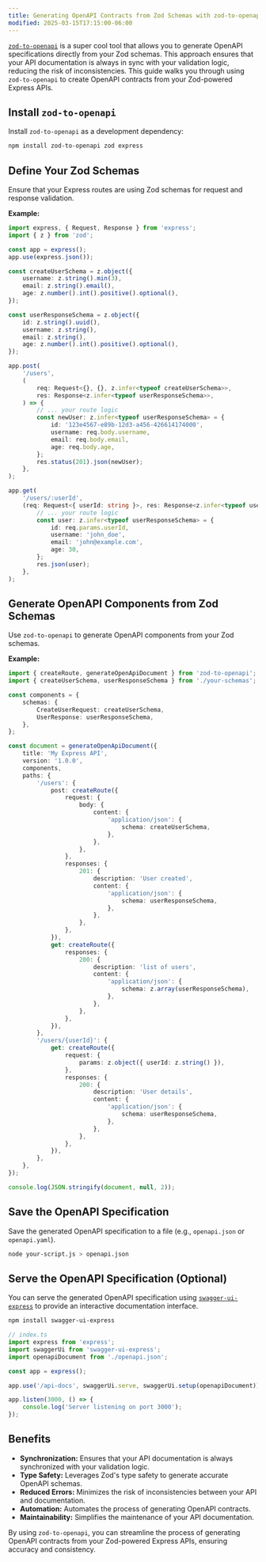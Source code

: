 ```yaml
---
title: Generating OpenAPI Contracts from Zod Schemas with zod-to-openapi
modified: 2025-03-15T17:15:00-06:00
---
```


[`zod-to-openapi`](https://www.npmjs.com/package/zod-to-openapi) is a super cool tool that allows you to generate OpenAPI specifications directly from your Zod schemas. This approach ensures that your API documentation is always in sync with your validation logic, reducing the risk of inconsistencies. This guide walks you through using `zod-to-openapi` to create OpenAPI contracts from your Zod-powered Express APIs.

## Install `zod-to-openapi`

Install `zod-to-openapi` as a development dependency:

```bash
npm install zod-to-openapi zod express
```

## Define Your Zod Schemas

Ensure that your Express routes are using Zod schemas for request and response validation.

**Example:**

```typescript
import express, { Request, Response } from 'express';
import { z } from 'zod';

const app = express();
app.use(express.json());

const createUserSchema = z.object({
	username: z.string().min(3),
	email: z.string().email(),
	age: z.number().int().positive().optional(),
});

const userResponseSchema = z.object({
	id: z.string().uuid(),
	username: z.string(),
	email: z.string(),
	age: z.number().int().positive().optional(),
});

app.post(
	'/users',
	(
		req: Request<{}, {}, z.infer<typeof createUserSchema>>,
		res: Response<z.infer<typeof userResponseSchema>>,
	) => {
		// ... your route logic
		const newUser: z.infer<typeof userResponseSchema> = {
			id: '123e4567-e89b-12d3-a456-426614174000',
			username: req.body.username,
			email: req.body.email,
			age: req.body.age,
		};
		res.status(201).json(newUser);
	},
);

app.get(
	'/users/:userId',
	(req: Request<{ userId: string }>, res: Response<z.infer<typeof userResponseSchema>>) => {
		// ... your route logic
		const user: z.infer<typeof userResponseSchema> = {
			id: req.params.userId,
			username: 'john_doe',
			email: 'john@example.com',
			age: 30,
		};
		res.json(user);
	},
);
```

## Generate OpenAPI Components from Zod Schemas

Use `zod-to-openapi` to generate OpenAPI components from your Zod schemas.

**Example:**

```typescript
import { createRoute, generateOpenApiDocument } from 'zod-to-openapi';
import { createUserSchema, userResponseSchema } from './your-schemas'; // Import your Zod schemas

const components = {
	schemas: {
		CreateUserRequest: createUserSchema,
		UserResponse: userResponseSchema,
	},
};

const document = generateOpenApiDocument({
	title: 'My Express API',
	version: '1.0.0',
	components,
	paths: {
		'/users': {
			post: createRoute({
				request: {
					body: {
						content: {
							'application/json': {
								schema: createUserSchema,
							},
						},
					},
				},
				responses: {
					201: {
						description: 'User created',
						content: {
							'application/json': {
								schema: userResponseSchema,
							},
						},
					},
				},
			}),
			get: createRoute({
				responses: {
					200: {
						description: 'list of users',
						content: {
							'application/json': {
								schema: z.array(userResponseSchema),
							},
						},
					},
				},
			}),
		},
		'/users/{userId}': {
			get: createRoute({
				request: {
					params: z.object({ userId: z.string() }),
				},
				responses: {
					200: {
						description: 'User details',
						content: {
							'application/json': {
								schema: userResponseSchema,
							},
						},
					},
				},
			}),
		},
	},
});

console.log(JSON.stringify(document, null, 2));
```

## Save the OpenAPI Specification

Save the generated OpenAPI specification to a file (e.g., `openapi.json` or `openapi.yaml`).

```bash
node your-script.js > openapi.json
```

## Serve the OpenAPI Specification (Optional)

You can serve the generated OpenAPI specification using [`swagger-ui-express`](https://www.npmjs.com/package/swagger-ui-express) to provide an interactive documentation interface.

```bash
npm install swagger-ui-express
```

```typescript
// index.ts
import express from 'express';
import swaggerUi from 'swagger-ui-express';
import openapiDocument from './openapi.json';

const app = express();

app.use('/api-docs', swaggerUi.serve, swaggerUi.setup(openapiDocument));

app.listen(3000, () => {
	console.log('Server listening on port 3000');
});
```

## Benefits

- **Synchronization:** Ensures that your API documentation is always synchronized with your validation logic.
- **Type Safety:** Leverages Zod's type safety to generate accurate OpenAPI schemas.
- **Reduced Errors:** Minimizes the risk of inconsistencies between your API and documentation.
- **Automation:** Automates the process of generating OpenAPI contracts.
- **Maintainability:** Simplifies the maintenance of your API documentation.

By using `zod-to-openapi`, you can streamline the process of generating OpenAPI contracts from your Zod-powered Express APIs, ensuring accuracy and consistency.
